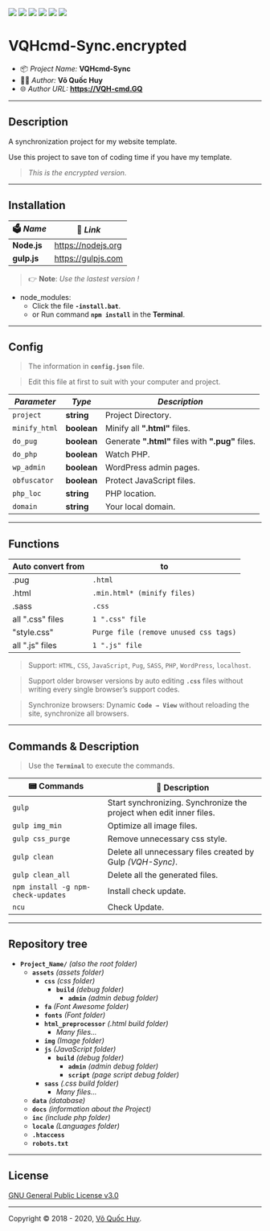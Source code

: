 ![](https://img.shields.io/github/v/release/VQH-cmd/Sync.encrypted)
![](https://tokei.rs/b1/github/VQH-cmd/Sync.encrypted?category=code)
![](https://tokei.rs/b1/github/VQH-cmd/Sync.encrypted?category=files)
![](https://img.shields.io/github/languages/code-size/VQH-cmd/Sync.encrypted)
![](https://img.shields.io/github/repo-size/VQH-cmd/Sync.encrypted)
![](https://img.shields.io/github/downloads/VQH-cmd/Sync.encrypted/total)

# VQHcmd-Sync.encrypted

- 📦 *Project Name:* **VQHcmd-Sync**
- 👨‍💻 *Author:* **Võ Quốc Huy**
- 🌐 *Author URL:* **https://VQH-cmd.GQ**

________________________________________________________________

## Description

A synchronization project for my website template.

Use this project to save ton of coding time if you have my template.

> *This is the encrypted version.*

________________________________________________________________

## Installation

🗳 *Name*	| 🔗 *Link*
--------	| --------
**Node.js**	| https://nodejs.org
**gulp.js**	| https://gulpjs.com

> 👉 **Note**: *Use the lastest version !*

+ node_modules:
	- Click the file **`-install.bat`**.
	- or Run command **`npm install`** in the **Terminal**.

________________________________________________________________

## Config

> The information in **`config.json`** file.

> Edit this file at first to suit with your computer and project.

*Parameter*		|  *Type*		| *Description*
--------		| --------		| --------
`project`		| **string**	| Project Directory.
`minify_html`	| **boolean**	| Minify all **".html"** files.
`do_pug`		| **boolean**	| Generate **".html"** files with **".pug"** files.
`do_php`		| **boolean**	| Watch PHP.
`wp_admin`		| **boolean**	| WordPress admin pages.
`obfuscator`	| **boolean**	| Protect JavaScript files.
`php_loc`		| **string**	| PHP location.
`domain`		| **string**	| Your local domain.

________________________________________________________________

## Functions

Auto convert from	| to
--------			| --------
.pug				| `.html`
.html				| `.min.html* (minify files)`
.sass				| `.css`
all ".css" files	| `1 ".css" file`
"style.css"			| `Purge file (remove unused css tags)`
all ".js" files		| `1 ".js" file`

> Support: `HTML`, `CSS`, `JavaScript`, `Pug`, `SASS`, `PHP`, `WordPress`, `localhost`.

> Support older browser versions by auto editing **`.css`** files without writing every single browser’s support codes.

> Synchronize browsers: Dynamic **`Code → View`** without reloading the site, synchronize all browsers.

________________________________________________________________

## Commands & Description

> Use the **`Terminal`** to execute the commands.

📟 Commands			| 📝 Description
--------			| --------
`gulp`				| Start synchronizing. Synchronize the project when edit inner files.
`gulp img_min`		| Optimize all image files.
`gulp css_purge`	| Remove unnecessary css style.
`gulp clean`		| Delete all unnecessary files created by Gulp *(VQH-Sync)*.
`gulp clean_all`	| Delete all the generated files.
`npm install -g npm-check-updates`	| Install check update.
`ncu`				| Check Update.

________________________________________________________________

## Repository tree

+ **`Project_Name/`** *(also the root folder)*
	- **`assets`** *(assets folder)*
		- **`css`** *(css folder)*
			- **`build`** *(debug folder)*
				- **`admin`** *(admin debug folder)*
		- **`fa`** *(Font Awesome folder)*
		- **`fonts`** *(Font folder)*
		- **`html_preprocessor`** *(.html build folder)*
			- *Many files...*
		- **`img`** *(Image folder)*
		- **`js`** *(JavaScript folder)*
			- **`build`** *(debug folder)*
				- **`admin`** *(admin debug folder)*
				- **`script`** *(page script debug folder)*
		- **`sass`** *(.css build folder)*
			- *Many files...*
	- **`data`** *(database)*
	- **`docs`** *(information about the Project)*
	- **`inc`** *(include php folder)*
	- **`locale`** *(Languages folder)*
	- **`.htaccess`**
	- **`robots.txt`**

________________________________________________________________

## License

[GNU General Public License v3.0](https://github.com/VQH-cmd/Sync.encrypted/blob/master/LICENSE)

________________________________________________________________

Copyright © 2018 - 2020, [Võ Quốc Huy](https://VQH-cmd.GQ).